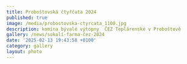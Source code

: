 ```yaml
---
title: Proboštovská čtyřčata 2024
published: true
image: /media/probostovska-ctyrcata_1100.jpg
description: komína bývalé výtopny  ČEZ Teplárenské v Proboštově
gallery: /news/sokolí-farma-čez-2024
date: '2025-02-13 19:43:58 +0100'
category: gallery
layout: photo
---
```


